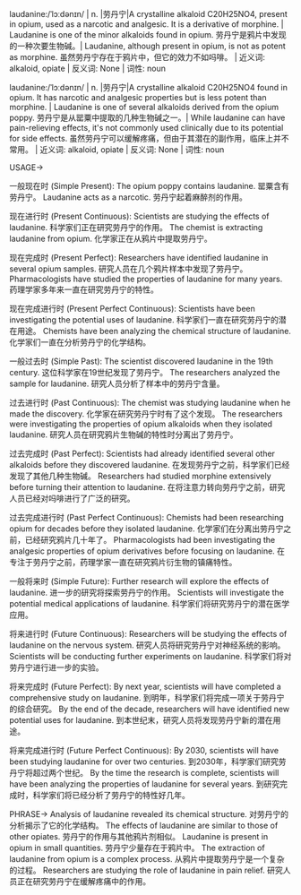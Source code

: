 laudanine:/ˈlɔːdənɪn/ | n. |劳丹宁|A crystalline alkaloid C20H25NO4, present in opium, used as a narcotic and analgesic.  It is a derivative of morphine. | Laudanine is one of the minor alkaloids found in opium. 劳丹宁是鸦片中发现的一种次要生物碱。|  Laudanine, although present in opium, is not as potent as morphine. 虽然劳丹宁存在于鸦片中，但它的效力不如吗啡。 | 近义词: alkaloid, opiate | 反义词: None | 词性: noun

laudanine:/ˈlɔːdənɪn/ | n. |劳丹宁|A crystalline alkaloid C20H25NO4 found in opium. It has narcotic and analgesic properties but is less potent than morphine. | Laudanine is one of several alkaloids derived from the opium poppy. 劳丹宁是从罂粟中提取的几种生物碱之一。|  While laudanine can have pain-relieving effects, it's not commonly used clinically due to its potential for side effects.  虽然劳丹宁可以缓解疼痛，但由于其潜在的副作用，临床上并不常用。 | 近义词: alkaloid, opiate | 反义词: None | 词性: noun


USAGE->

一般现在时 (Simple Present):
The opium poppy contains laudanine. 罂粟含有劳丹宁。
Laudanine acts as a narcotic. 劳丹宁起着麻醉剂的作用。


现在进行时 (Present Continuous):
Scientists are studying the effects of laudanine. 科学家们正在研究劳丹宁的作用。
The chemist is extracting laudanine from opium.  化学家正在从鸦片中提取劳丹宁。


现在完成时 (Present Perfect):
Researchers have identified laudanine in several opium samples.  研究人员在几个鸦片样本中发现了劳丹宁。
Pharmacologists have studied the properties of laudanine for many years. 药理学家多年来一直在研究劳丹宁的特性。


现在完成进行时 (Present Perfect Continuous):
Scientists have been investigating the potential uses of laudanine. 科学家们一直在研究劳丹宁的潜在用途。
Chemists have been analyzing the chemical structure of laudanine.  化学家们一直在分析劳丹宁的化学结构。


一般过去时 (Simple Past):
The scientist discovered laudanine in the 19th century.  这位科学家在19世纪发现了劳丹宁。
The researchers analyzed the sample for laudanine.  研究人员分析了样本中的劳丹宁含量。


过去进行时 (Past Continuous):
The chemist was studying laudanine when he made the discovery.  化学家在研究劳丹宁时有了这个发现。
The researchers were investigating the properties of opium alkaloids when they isolated laudanine. 研究人员在研究鸦片生物碱的特性时分离出了劳丹宁。


过去完成时 (Past Perfect):
Scientists had already identified several other alkaloids before they discovered laudanine.  在发现劳丹宁之前，科学家们已经发现了其他几种生物碱。
Researchers had studied morphine extensively before turning their attention to laudanine. 在将注意力转向劳丹宁之前，研究人员已经对吗啡进行了广泛的研究。



过去完成进行时 (Past Perfect Continuous):
Chemists had been researching opium for decades before they isolated laudanine. 化学家们在分离出劳丹宁之前，已经研究鸦片几十年了。
Pharmacologists had been investigating the analgesic properties of opium derivatives before focusing on laudanine. 在专注于劳丹宁之前，药理学家一直在研究鸦片衍生物的镇痛特性。


一般将来时 (Simple Future):
Further research will explore the effects of laudanine.  进一步的研究将探索劳丹宁的作用。
Scientists will investigate the potential medical applications of laudanine. 科学家们将研究劳丹宁的潜在医学应用。


将来进行时 (Future Continuous):
Researchers will be studying the effects of laudanine on the nervous system.  研究人员将研究劳丹宁对神经系统的影响。
Scientists will be conducting further experiments on laudanine. 科学家们将对劳丹宁进行进一步的实验。


将来完成时 (Future Perfect):
By next year, scientists will have completed a comprehensive study on laudanine. 到明年，科学家们将完成一项关于劳丹宁的综合研究。
By the end of the decade, researchers will have identified new potential uses for laudanine. 到本世纪末，研究人员将发现劳丹宁新的潜在用途。


将来完成进行时 (Future Perfect Continuous):
By 2030, scientists will have been studying laudanine for over two centuries. 到2030年，科学家们研究劳丹宁将超过两个世纪。
By the time the research is complete, scientists will have been analyzing the properties of laudanine for several years.  到研究完成时，科学家们将已经分析了劳丹宁的特性好几年。


PHRASE->
Analysis of laudanine revealed its chemical structure. 对劳丹宁的分析揭示了它的化学结构。
The effects of laudanine are similar to those of other opiates. 劳丹宁的作用与其他鸦片剂相似。
Laudanine is present in opium in small quantities. 劳丹宁少量存在于鸦片中。
The extraction of laudanine from opium is a complex process. 从鸦片中提取劳丹宁是一个复杂的过程。
Researchers are studying the role of laudanine in pain relief. 研究人员正在研究劳丹宁在缓解疼痛中的作用。
